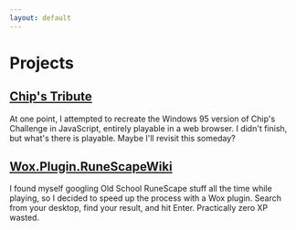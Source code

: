 ```yaml
---
layout: default
---
```

# Projects

## [Chip's Tribute](CHIPS/)

At one point, I attempted to recreate the Windows 95 version of Chip's Challenge in JavaScript, entirely playable in a web browser. I didn't finish, but what's there is playable. Maybe I'll revisit this someday?

## [Wox.Plugin.RuneScapeWiki](https://github.com/dolphinspired/Wox.Plugin.RuneScapeWiki)

I found myself googling Old School RuneScape stuff all the time while playing, so I decided to speed up the process with a Wox plugin. Search from your desktop, find your result, and hit Enter. Practically zero XP wasted.